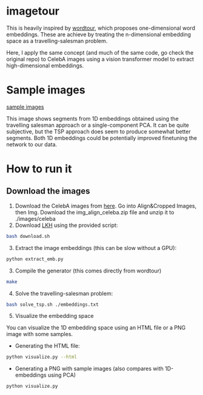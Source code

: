 # imagetour

This is heavily inspired by [wordtour](https://github.com/joisino/wordtour), which proposes one-dimensional word embeddings. These are achieve by treating the n-dimensional embedding space as a travelling-salesman problem.

Here, I apply the same concept (and much of the same code, go check the original repo) to CelebA images using a vision transformer model to extract high-dimensional embeddings.

# Sample images

[sample images](https://github.com/mathpn/imagetour/raw/main/assets/example.png?raw=true)

This image shows segments from 1D embeddings obtained using the travelling salesman approach or a single-component PCA. It can be quite subjective, but the TSP approach does seem to produce somewhat better segments. Both 1D embeddings could be potentially improved finetuning the network to our data.

# How to run it

## Download the images

1. Download the CelebA images from [here](http://mmlab.ie.cuhk.edu.hk/projects/CelebA.html). Go into Align&Cropped Images, then Img. Download the img_align_celeba.zip file and unzip it to ./images/celeba
2. Download [LKH](http://webhotel4.ruc.dk/~keld/research/LKH-3/) using the provided script:

```bash
bash download.sh
```

3. Extract the image embeddings (this can be slow without a GPU):

```bash
python extract_emb.py
```

3. Compile the generator (this comes directly from wordtour)

```bash
make
```

4. Solve the travelling-salesman problem: 

```bash
bash solve_tsp.sh ./embeddings.txt
```

5. Visualize the embedding space

You can visualize the 1D embedding space using an HTML file or a PNG image with some samples.

- Generating the HTML file:

```bash
python visualize.py --html
```

- Generating a PNG with sample images (also compares with 1D-embeddings using PCA)

```bash
python visualize.py
```
